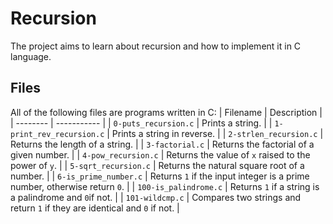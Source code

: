 # Recursion
The project aims to learn about recursion and how to implement it in C language.

## Files 
All of the following files are programs written in C:
| Filename | Description |
| -------- | ----------- |
| `0-puts_recursion.c` | Prints a string. |
| `1-print_rev_recursion.c` | Prints a string in reverse. |
| `2-strlen_recursion.c` | Returns the length of a string. |
| `3-factorial.c` | Returns the factorial of a given number. |
| `4-pow_recursion.c` | Returns the value of `x` raised to the power of `y`. |
| `5-sqrt_recursion.c` | Returns the natural square root of a number. |
| `6-is_prime_number.c` | Returns `1` if the input integer is a prime number, otherwise return `0`. |
| `100-is_palindrome.c` | Returns `1` if a string is a palindrome and `0`if not. |
| `101-wildcmp.c` | Compares two strings and return `1` if they are identical and `0` if not. |
